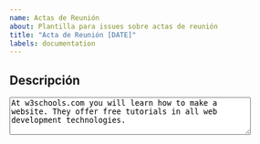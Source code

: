 ```yaml
---
name: Actas de Reunión
about: Plantilla para issues sobre actas de reunión
title: "Acta de Reunión [DATE]"
labels: documentation
---
```

## Descripción

<textarea id="w3review" name="w3review" rows="4" cols="50">At w3schools.com you will learn how to make a website. They offer free tutorials in all web development technologies.</textarea>
<br>
